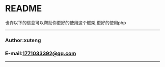 README
===========================
也许以下的信息可以帮助你更好的使用这个框架,更好的使用php
****
### Author:xuteng
### E-mail:1771033392@qq.com
****